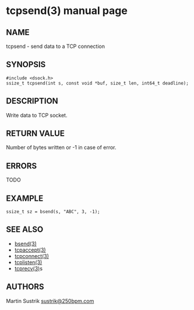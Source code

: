 # tcpsend(3) manual page

## NAME

tcpsend - send data to a TCP connection

## SYNOPSIS

```
#include <dsock.h>
ssize_t tcpsend(int s, const void *buf, size_t len, int64_t deadline);
```

## DESCRIPTION

Write data to TCP socket.

## RETURN VALUE

Number of bytes written or -1 in case of error.

## ERRORS

TODO

## EXAMPLE

```
ssize_t sz = bsend(s, "ABC", 3, -1);
```

## SEE ALSO

* [bsend(3)](bsend.html)
* [tcpaccept(3)](tcpaccept.html)
* [tcpconnect(3)](tcpconnect.html)
* [tcplisten(3)](tcplisten.html)
* [tcprecv(3)](tcprecv.html)s

## AUTHORS

Martin Sustrik <sustrik@250bpm.com>

